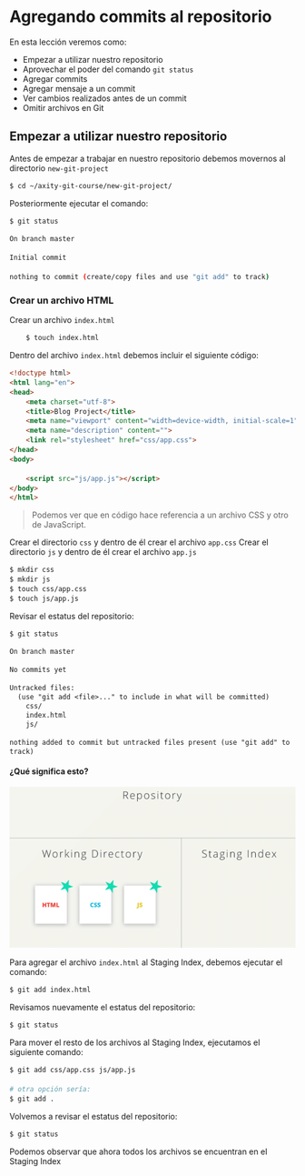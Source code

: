 # Agregando commits al repositorio

En esta lección veremos como:

 - Empezar a utilizar nuestro repositorio
 - Aprovechar el poder del comando `git status`
 - Agregar commits
 - Agregar mensaje a un commit
 - Ver cambios realizados antes de un commit
 - Omitir archivos en Git

## Empezar a utilizar nuestro repositorio

Antes de empezar a trabajar en nuestro repositorio debemos movernos al directorio `new-git-project` 

```bash
$ cd ~/axity-git-course/new-git-project/
``` 
Posteriormente ejecutar el comando:

```bash
$ git status
```
```bash
On branch master

Initial commit

nothing to commit (create/copy files and use "git add" to track)
```

### Crear un archivo HTML

Crear un archivo `index.html` 
```bash
    $ touch index.html
```
Dentro del archivo `index.html` debemos incluir el siguiente código:

```html
<!doctype html>
<html lang="en">
<head>
    <meta charset="utf-8">
    <title>Blog Project</title>
    <meta name="viewport" content="width=device-width, initial-scale=1">
    <meta name="description" content="">
    <link rel="stylesheet" href="css/app.css">
</head>
<body>

    <script src="js/app.js"></script>
</body>
</html>
```

> Podemos ver que en código hace referencia a un archivo CSS  y otro  de JavaScript.

Crear el directorio `css` y dentro de él crear el archivo `app.css`
Crear el directorio `js` y dentro de él crear el archivo `app.js`

```bash
$ mkdir css
$ mkdir js
$ touch css/app.css
$ touch js/app.js
```

Revisar el estatus del repositorio:

```bash
$ git status
```
```
On branch master

No commits yet

Untracked files:
  (use "git add <file>..." to include in what will be committed)
	css/
	index.html
	js/

nothing added to commit but untracked files present (use "git add" to track)
```

#### ¿Qué significa esto?

![img_work_to_index](images/img_work_to_index.gif)

Para agregar el archivo `index.html` al Staging Index, debemos ejecutar el comando:
```bash
$ git add index.html
```
Revisamos nuevamente el estatus del repositorio:
```bash
$ git status
```
Para mover el resto de los archivos al Staging Index, ejecutamos el siguiente comando:

```bash
$ git add css/app.css js/app.js

# otra opción sería:
$ git add .
```

Volvemos a revisar el estatus del repositorio:

```bash
$ git status
```

Podemos observar que ahora todos los archivos se encuentran en el Staging Index
<!--stackedit_data:
eyJoaXN0b3J5IjpbMjM1OTMxNjE1LC0xMTMyODY3MDk2LC00MT
Y2MDI2ODgsLTc0MTg0ODY4NSwtNzQxODQ4Njg1LC0xMDc3OTg4
MTE5LDEzNTEwNjY2NTMsLTE4MDQ2Mjc0NCwtMTgyMjE4NDcyNC
wtMTc4NDY2NTE0NywtMTg5ODk4NDcyMiwtNTgzMDgwNjI0LDE3
MTgyMzcyODEsMTMyNTc0NjM3NCwxNTYyNDM1Mjc5LDE3NTAyMD
k1NDYsNDIxMDQzNjYsMjA0MDIyODk2OSwtMTc1ODk4NDcyNCwx
MzI2OTQ2NzY3XX0=
-->